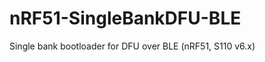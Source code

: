 nRF51-SingleBankDFU-BLE
=======================

Single bank bootloader for DFU over BLE (nRF51, S110 v6.x)
